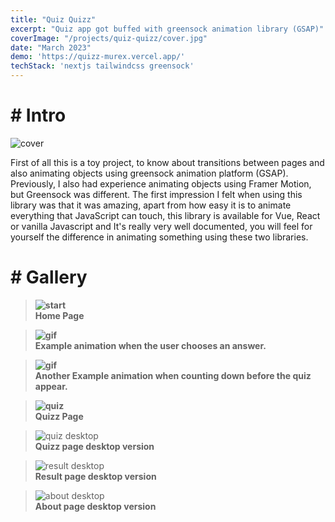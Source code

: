 ```yaml
---
title: "Quiz Quizz"
excerpt: "Quiz app got buffed with greensock animation library (GSAP)"
coverImage: "/projects/quiz-quizz/cover.jpg"
date: "March 2023"
demo: 'https://quizz-murex.vercel.app/'
techStack: 'nextjs tailwindcss greensock'
---
```


# # Intro

![cover](/projects/quiz-quizz/cover.jpg)

First of all this is a toy project, to know about transitions between pages and also animating objects using greensock animation platform (GSAP). Previously, I also had experience animating objects using Framer Motion, but Greensock was different. The first impression I felt when using this library was that it was amazing, apart from how easy it is to animate everything that JavaScript can touch, this library is available for Vue, React or vanilla Javascript and It's really very well documented, you will feel for yourself the difference in animating something using these two libraries.

# # Gallery

> **![start](/projects/quiz-quizz/landscape/start.png)** \
> **Home Page**

> **![gif](/projects/quiz-quizz/landscape/checking.gif)** \
> **Example animation when the user chooses an answer.**

> **![gif](/projects/quiz-quizz/landscape/countdown.gif)** \
> **Another Example animation when counting down before the quiz appear.**

> **![quiz](/projects/quiz-quizz/landscape/quizz.png)** \
> **Quizz Page**

> ![quiz desktop](/projects/quiz-quizz/landscape/quizz-desktop.jpg) \
> **Quizz page desktop version**

> ![result desktop](/projects/quiz-quizz/landscape/result-desktop.jpg) \
> **Result page desktop version**

> ![about desktop](/projects/quiz-quizz/landscape/about-desktop.jpg) \
> **About page desktop version**

